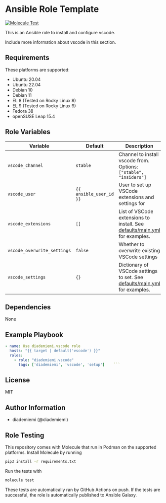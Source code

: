 Ansible Role Template
=========

[![Molecule Test](https://github.com/diademiemi/ansible_role_vscode/actions/workflows/molecule.yml/badge.svg)](https://github.com/diademiemi/ansible_role_vscode/actions/workflows/molecule.yml)

This is an Ansible role to install and configure vscode.

Include more information about vscode in this section.

Requirements
------------
These platforms are supported:
- Ubuntu 20.04
- Ubuntu 22.04
- Debian 10
- Debian 11
- EL 8 (Tested on Rocky Linux 8)
- EL 9 (Tested on Rocky Linux 9)
- Fedora 38
- openSUSE Leap 15.4

<!--
- List hardware requirements here  
-->

Role Variables
--------------

Variable | Default | Description
--- | --- | ---
`vscode_channel` | `stable` | Channel to install vscode from. Options: `["stable", "insiders"]`
`vscode_user` | `{{ ansible_user_id }}` | User to set up VSCode extensions and settings for
`vscode_extensions` | `[]` | List of VSCode extensions to install. See [defaults/main.yml](./defaults/main.yml) for examples.
`vscode_overwrite_settings` | `false` | Whether to overwrite existing VSCode settings
`vscode_settings` | `{}` | Dictionary of VSCode settings to set. See [defaults/main.yml](./defaults/main.yml) for examples.
<!--
`variable` | `default` | Variable example
`long_variable` | See [defaults/main.yml](./defaults/main.yml) | Variable referring to defaults
`distro_specific_variable` | See [vars/debian.yml](./vars/debian.yml) | Variable referring to distro-specific variables
-->

Dependencies
------------
<!-- List dependencies on other roles or criteria -->
None

Example Playbook
----------------

```yaml
- name: Use diademiemi.vscode role
  hosts: "{{ target | default('vscode') }}"
  roles:
    - role: "diademiemi.vscode"
      tags: ['diademiemi', 'vscode', 'setup']    ```

```

License
-------

MIT

Author Information
------------------

- diademiemi (@diademiemi)

Role Testing
------------

This repository comes with Molecule that run in Podman on the supported platforms.
Install Molecule by running

```bash
pip3 install -r requirements.txt
```

Run the tests with

```bash
molecule test
```

These tests are automatically ran by GitHub Actions on push. If the tests are successful, the role is automatically published to Ansible Galaxy.

